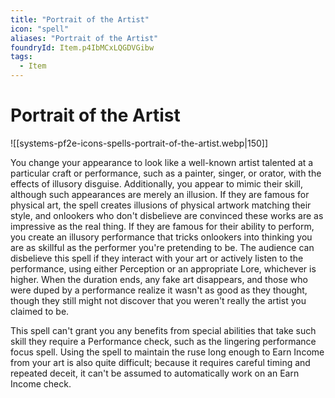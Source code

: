 ```yaml
---
title: "Portrait of the Artist"
icon: "spell"
aliases: "Portrait of the Artist"
foundryId: Item.p4IbMCxLQGDVGibw
tags:
  - Item
---
```


# Portrait of the Artist
![[systems-pf2e-icons-spells-portrait-of-the-artist.webp|150]]

You change your appearance to look like a well-known artist talented at a particular craft or performance, such as a painter, singer, or orator, with the effects of illusory disguise. Additionally, you appear to mimic their skill, although such appearances are merely an illusion. If they are famous for physical art, the spell creates illusions of physical artwork matching their style, and onlookers who don't disbelieve are convinced these works are as impressive as the real thing. If they are famous for their ability to perform, you create an illusory performance that tricks onlookers into thinking you are as skillful as the performer you're pretending to be. The audience can disbelieve this spell if they interact with your art or actively listen to the performance, using either Perception or an appropriate Lore, whichever is higher. When the duration ends, any fake art disappears, and those who were duped by a performance realize it wasn't as good as they thought, though they still might not discover that you weren't really the artist you claimed to be.

This spell can't grant you any benefits from special abilities that take such skill they require a Performance check, such as the lingering performance focus spell. Using the spell to maintain the ruse long enough to Earn Income from your art is also quite difficult; because it requires careful timing and repeated deceit, it can't be assumed to automatically work on an Earn Income check.

